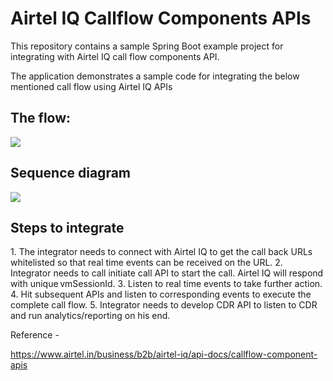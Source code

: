 <h1>Airtel IQ Callflow Components APIs  </h1>
This repository contains a sample Spring Boot example project for integrating with Airtel IQ call flow components API. 

The application demonstrates a sample code for integrating the below mentioned call flow using Airtel IQ APIs 

<h2>The flow:</h2>
<img src="https://assets.airtel.in/static-assets/airtel-ccp/img/click-to-call-wo-early-media.png"/>

<h2>Sequence diagram</h2>
<img src="https://assets.airtel.in/static-assets/airtel-ccp/img/Click_to_call_integration_steps.png"/>

<h2>Steps to integrate </h2>
1. The integrator needs to connect with Airtel IQ to get the call back URLs whitelisted so that real time events can be received on the URL. 
2. Integrator needs to call initiate call API to start the call. Airtel IQ will respond with unique vmSessionId.  
3. Listen to real time events to take further action. 
4. Hit subsequent APIs and listen to corresponding events to execute the complete call flow. 
5. Integrator needs to develop CDR API to listen to CDR and run analytics/reporting on his end. 

Reference - 

https://www.airtel.in/business/b2b/airtel-iq/api-docs/callflow-component-apis 
